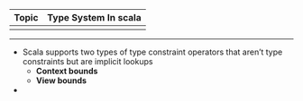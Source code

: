 | Topic | Type System In scala |
| :--- | :--- |
|  |  |

---
*	Scala supports two types of type constraint operators that aren’t type constraints but are implicit lookups
	*	**Context bounds** 
	*	**View bounds**
*	
